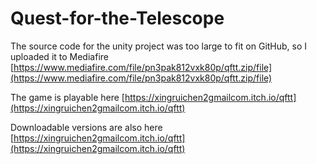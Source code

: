 # Quest-for-the-Telescope

The source code for the unity project was too large to fit on GitHub, so I uploaded it to Mediafire [https://www.mediafire.com/file/pn3pak812vxk80p/qftt.zip/file](https://www.mediafire.com/file/pn3pak812vxk80p/qftt.zip/file)

The game is playable here [https://xingruichen2gmailcom.itch.io/qftt](https://xingruichen2gmailcom.itch.io/qftt)

Downloadable versions are also here [https://xingruichen2gmailcom.itch.io/qftt](https://xingruichen2gmailcom.itch.io/qftt)
